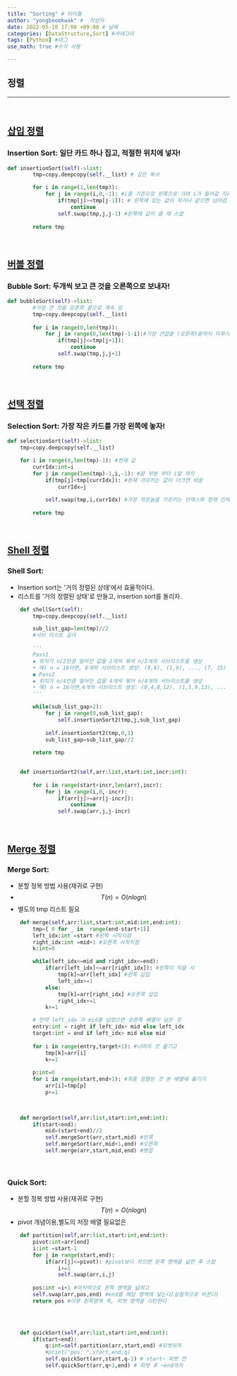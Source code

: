 ```yaml
---
title: "Sorting" # 타이틀 
author: "yongbeomkwak" #  작성자 
date: 2022-05-10 17:00 +09:00 # 날짜  
categories: [DataStructure,Sort] #카데고리 
tags: [Python] #테그 
use_math: true #수식 사용

---
```


## 정렬
---
<br>

##  [삽입 정렬](https://www.youtube.com/watch?v=OGzPmgsI-pQ&ab_channel=GeeksforGeeks)

### Insertion Sort: 일단 카드 하나 집고, 적절한 위치에 넣자!  

~~~python
def insertionSort(self)->list:
        tmp=copy.deepcopy(self.__list) # 깊은 복사

        for i in range(1,len(tmp)):
            for j in range(i,0,-1): #i를 기준으로 왼쪽으로 가며 i가 들어갈 자리를 찾는다. 
                if(tmp[j]>=tmp[j-1]): # 왼쪽에 있는 값이 작거나 같으면 넘어감 
                    continue
                self.swap(tmp,j,j-1) #왼쪽에 값이 클 때 스왑
    
        return tmp
~~~

<br>

##  [버블 정렬](https://www.youtube.com/watch?v=nmhjrI-aW5o&ab_channel=GeeksforGeeks)

### Bubble Sort: 두개씩 보고 큰 것을 오른쪽으로 보내자!  

~~~python
def bubbleSort(self)->list:
        #가장 큰 것을 오른쪽 끝으로 계속 밈
        tmp=copy.deepcopy(self.__list)
        
        for i in range(0,len(tmp)):
            for j in range(0,len(tmp)-1-i):#가장 큰겂을 (오른쪽)끝까지 미루기 때문에 미룬 횟수만큼 오른쪽 끝 위치를 왼쪽으로 당김
                if(tmp[j]<=tmp[j+1]):
                    continue
                self.swap(tmp,j,j+1)
        
        return tmp
~~~

<br>

##  [선택 정렬](https://www.youtube.com/watch?v=xWBP4lzkoyM&ab_channel=GeeksforGeeks)

### Selection Sort: 가장 작은 카드를 가장 왼쪽에 놓자!  

~~~python
def selectionSort(self)->list:
    tmp=copy.deepcopy(self.__list)

    for i in range(0,len(tmp)-1): #현재 값
        currIdx:int=i
        for j in range(len(tmp)-1,i,-1): #끝 부분 부터 i앞 까지
            if(tmp[j]<tmp[currIdx]): #현재 가르키는 값이 더크면 바꿈 
                currIdx=j
            
            self.swap(tmp,i,currIdx) #가장 작은놈을 가르키는 인덱스와 현재 인덱스랑 변경
        
        return tmp
~~~

<br>

##  [Shell 정렬](https://www.youtube.com/watch?v=M9YCh-ZeC7Y&ab_channel=kunitachatchawalwit)

### Shell Sort:
-   Insertion sort는 '거의 정렬된 상태'에서 효율적이다.
- 리스트를 '거의 정렬된 상태'로 만들고, insertion sort를
돌리자.

~~~python
    def shellSort(self):
        tmp=copy.deepcopy(self.__list)

        sub_list_gap=len(tmp)//2
        #서브 리스트 길이

        '''
        Pass1
        ▪ 위치가 n/2만큼 떨어진 값을 2개씩 묶어 n/2개의 서브리스트를 생성
        • 예) n = 16이면, 8개의 서브리스트 생성: (0,8), (1,9), ..., (7, 15) ▪ 각 서브리스트를 Insertion Sort로 정렬
        ● Pass2
        ▪ 위치가 n/4만큼 떨어진 값을 4개씩 묶어 n/4개의 서브리스트를 생성
        • 예) n = 16이면,4개의 서브리스트 생성: (0,4,8,12), (1,5,9,13), ... ▪ 각 서브리스트를 Insertion Sort로 정렬
        '''

        while(sub_list_gap>2):
            for j in range(0,sub_list_gap):
                self.insertionSort2(tmp,j,sub_list_gap)
            
            self.insertionSort2(tmp,0,1)
            sub_list_gap=sub_list_gap//2
    
        return tmp

    
    def insertionSort2(self,arr:list,start:int,incr:int):
        
        for i in range(start+incr,len(arr),incr):
            for j in range(i,0,-incr):
                if(arr[j]>=arr[j-incr]):
                    continue
                self.swap(arr,j,j-incr)
~~~

<br>

##  [Merge 정렬](https://www.youtube.com/watch?v=M9YCh-ZeC7Y&ab_channel=kunitachatchawalwit)

### Merge Sort:
-   분할 정복 방법 사용(재귀로 구현)
-   $$ T(n)=O(nlogn)$$
-   별도의 tmp 리스트 필요

~~~python
    def merge(self,arr:list,start:int,mid:int,end:int):
        tmp=[ 0 for _ in  range(end-start+1)]
        left_idx:int =start #왼쪽 시작지점 
        right_idx:int =mid+1 #오른쪽 시작지점 
        k:int=0

        while(left_idx<=mid and right_idx<=end):
            if(arr[left_idx]<=arr[right_idx]): #왼쪽이 작을 시 
                tmp[k]=arr[left_idx] #왼쪽 삽입
                left_idx+=1
            else:
                tmp[k]=arr[right_idx] #오른쪽 삽입
                right_idx+=1
            k+=1

        # 만약 left_idx 가 mid를 넘었으면 오른쪽 배열이 남은 것
        entry:int = right if left_idx> mid else left_idx
        target:int = end if left_idx> mid else mid
        
        for i in range(entry,target+1): #나머지 것 옮기고 
            tmp[k]=arr[i]
            k+=1
        
        p:int=0
        for i in range(start,end+1): #최종 정렬된 것 본 배열에 옮기기
            arr[i]=tmp[p]
            p+=1
        


    def mergeSort(self,arr:list,start:int,end:int):
        if(start<end):
            mid=(start+end)//2
            self.mergeSort(arr,start,mid) #왼쪽
            self.mergeSort(arr,mid+1,end) #오른쪽
            self.merge(arr,start,mid,end) #병합
~~~
<br>

### Quick Sort:
-   분할 정복 방법 사용(재귀로 구현)
$$ T(n)=O(nlogn)$$
-   pivot 개념이용,별도의 저장 배열 필요없은

~~~python
    def partition(self,arr:list,start:int,end:int):
        pivot:int=arr[end]
        i:int =start-1
        for j in range(start,end):
            if(arr[j]<=pivot): #pivot보다 작으면 왼쪽 영역을 넓힌 후 스왑
                i+=1
                self.swap(arr,i,j)
        
        pos:int =i+1 #마지막으로 왼쪽 영역을 넓히고 
        self.swap(arr,pos,end) #end를 해당 영역에 넣는다(실질적으로 바꾼다)
        return pos #이후 왼쪽영역 즉, 피벗 영역을 리턴한다

    


    def quickSort(self,arr:list,start:int,end:int):
        if(start<end):
            q:int=self.partition(arr,start,end) #피벗위치
            #print("pos: ",start,end,q)
            self.quickSort(arr,start,q-1) # start~ 피벗 전
            self.quickSort(arr,q+1,end) # 피벗 후 ~end까지
~~~




